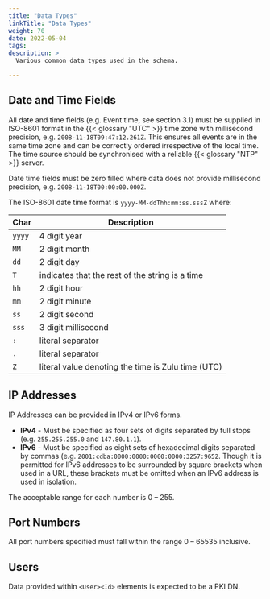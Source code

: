```yaml
---
title: "Data Types"
linkTitle: "Data Types"
weight: 70
date: 2022-05-04
tags: 
description: >
  Various common data types used in the schema.

---
```


## Date and Time Fields

All date and time fields (e.g. Event time, see section 3.1) must be supplied in ISO-8601 format in the {{< glossary "UTC" >}} time zone with millisecond precision, e.g. `2008-11-18T09:47:12.261Z`.
This ensures all events are in the same time zone and can be correctly ordered irrespective of the local time.
The time source should be synchronised with a reliable {{< glossary "NTP" >}} server.

Date time fields must be zero filled where data does not provide millisecond precision, e.g. `2008-11-18T00:00:00.000Z`.

The ISO-8601 date time format is `yyyy-MM-ddThh:mm:ss.sssZ` where:

| Char   | Description                                       |
| ---    | ---                                               |
| `yyyy` | 4 digit year                                      |
| `MM`   | 2 digit month                                     |
| `dd`   | 2 digit day                                       |
| `T`    | indicates that the rest of the string is a time   |
| `hh`   | 2 digit hour                                      |
| `mm`   | 2 digit minute                                    |
| `ss`   | 2 digit second                                    |
| `sss`  | 3 digit millisecond                               |
| `:`    | literal separator                                 |
| `.`    | literal separator                                 |
| `Z`    | literal value denoting the time is Zulu time (UTC) |


## IP Addresses

IP Addresses can be provided in IPv4 or IPv6 forms.

* **IPv4** - Must be specified as four sets of digits separated by full stops (e.g. `255.255.255.0` and `147.80.1.1`).
* **IPv6** - Must be specified as eight sets of hexadecimal digits separated by commas (e.g. `2001:cdba:0000:0000:0000:0000:3257:9652`.
    Though it is permitted for IPv6 addresses to be surrounded by square brackets when used in a URL, these brackets must be omitted when an IPv6 address is used in isolation.

The acceptable range for each number is 0 – 255.


## Port Numbers

All port numbers specified must fall within the range 0 – 65535 inclusive.


## Users

Data provided within `<User><Id>` elements is expected to be a PKI DN.
